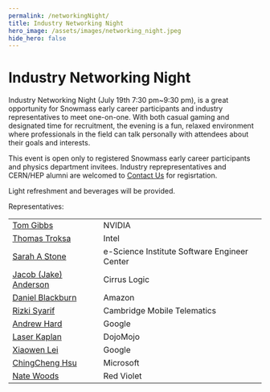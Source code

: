 ```yaml
---
permalink: /networkingNight/
title: Industry Networking Night
hero_image: /assets/images/networking_night.jpeg
hide_hero: false
---
```


# Industry Networking Night

Industry Networking Night (July 19th 7:30 pm~9:30 pm), is a great opportunity for Snowmass early career participants and industry representatives to meet one-on-one.  With both casual gaming and designated time for recruitment, the evening is a fun, relaxed environment where professionals in the field can talk personally with attendees about their goals and interests.

This event is open only to registered Snowmass early career participants and physics department invitees. Industry reprepresentatives and CERN/HEP alumni are welcomed to [Contact Us](mailto:snowmass-loc2022@uw.edu) for regisrtation.

Light refreshment and beverages will be provided. 

Representatives:

<table>
 <tr>
   <td><a href="https://www.linkedin.com/in/tom-gibbs-9485ab1/">Tom Gibbs</a> </td>
   <td>NVIDIA</td>
 </tr>
 <tr>
   <td><a href="https://www.linkedin.com/in/tom-troksa-455b86/">Thomas Troksa</a> </td>
   <td>Intel</td>
 </tr>
 <tr>
   <td><a href="https://www.linkedin.com/in/sarah-stone-5b3083158/">Sarah A Stone</a></td>
   <td>e-Science Institute Software Engineer Center</td>
 </tr>

 <tr>
   <td><a href="https://www.linkedin.com/in/jacob-anderson/">Jacob (Jake) Anderson </a></td>
   <td>Cirrus Logic</td>
 </tr>

 <tr>
   <td><a href="https://www.linkedin.com/in/daniel-blackburn/">Daniel Blackburn </a></td>
   <td>Amazon</td>
 </tr>

 <tr>
   <td><a href="https://www.linkedin.com/in/rizki-syarif-84399416/">Rizki Syarif </a></td>
   <td>Cambridge Mobile Telematics</td>
 </tr>

 <tr>
   <td><a href="https://www.linkedin.com/in/andrew-hard-25b690a5/">Andrew Hard</a></td>
   <td>Google</td>
 </tr>

 <tr>
   <td><a href="https://www.linkedin.com/in/laserkaplan/">Laser Kaplan</a></td>
   <td>DojoMojo</td>
 </tr>

 <tr>
   <td><a href="https://www.linkedin.com/in/xiaowenlei/">Xiaowen Lei</a></td>
   <td>Google</td>
 </tr>
 
 <tr>
   <td><a href="https://www.linkedin.com/in/ching-cheng-hsu-67563b56/">ChingCheng Hsu</a></td>
   <td>Microsoft</td>
 </tr>
 
 <tr>
   <td><a href="https://www.linkedin.com/in/ching-cheng-hsu-67563b56">Nate Woods</a></td>
   <td>Red Violet</td>
 </tr>

</table>
